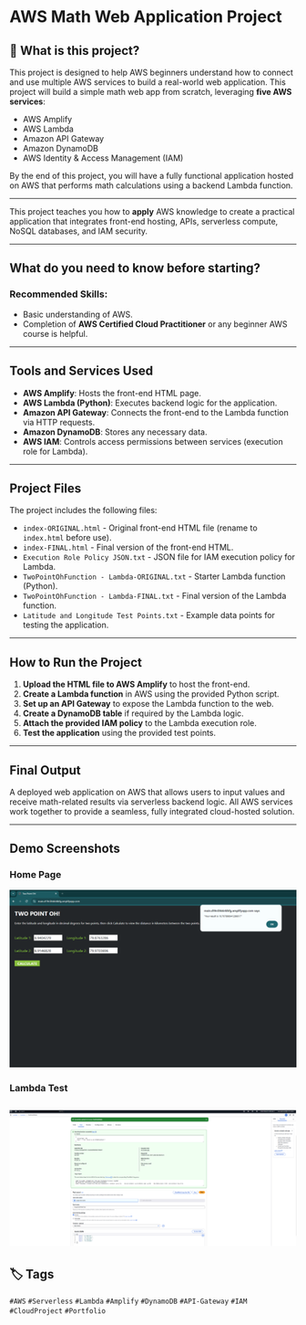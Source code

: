 # AWS Math Web Application Project

## 📌 What is this project?

This project is designed to help AWS beginners understand how to connect and use multiple AWS services to build a real-world web application. This project will build a simple math web app from scratch, leveraging **five AWS services**:

- AWS Amplify
- AWS Lambda
- Amazon API Gateway
- Amazon DynamoDB
- AWS Identity & Access Management (IAM)

By the end of this project, you will have a fully functional application hosted on AWS that performs math calculations using a backend Lambda function.

---

This project teaches you how to **apply** AWS knowledge to create a practical application that integrates front-end hosting, APIs, serverless compute, NoSQL databases, and IAM security.

---

## What do you need to know before starting?

### Recommended Skills:
- Basic understanding of AWS.
- Completion of **AWS Certified Cloud Practitioner** or any beginner AWS course is helpful.

---

## Tools and Services Used

- **AWS Amplify**: Hosts the front-end HTML page.
- **AWS Lambda (Python)**: Executes backend logic for the application.
- **Amazon API Gateway**: Connects the front-end to the Lambda function via HTTP requests.
- **Amazon DynamoDB**: Stores any necessary data.
- **AWS IAM**: Controls access permissions between services (execution role for Lambda).

---

## Project Files

The project includes the following files:

- `index-ORIGINAL.html` - Original front-end HTML file (rename to `index.html` before use).
- `index-FINAL.html` - Final version of the front-end HTML.
- `Execution Role Policy JSON.txt` - JSON file for IAM execution policy for Lambda.
- `TwoPointOhFunction - Lambda-ORIGINAL.txt` - Starter Lambda function (Python).
- `TwoPointOhFunction - Lambda-FINAL.txt` - Final version of the Lambda function.
- `Latitude and Longitude Test Points.txt` - Example data points for testing the application.

---

## How to Run the Project

1. **Upload the HTML file to AWS Amplify** to host the front-end.
2. **Create a Lambda function** in AWS using the provided Python script.
3. **Set up an API Gateway** to expose the Lambda function to the web.
4. **Create a DynamoDB table** if required by the Lambda logic.
5. **Attach the provided IAM policy** to the Lambda execution role.
6. **Test the application** using the provided test points.

---

## Final Output

A deployed web application on AWS that allows users to input values and receive math-related results via serverless backend logic. All AWS services work together to provide a seamless, fully integrated cloud-hosted solution.

---

## Demo Screenshots

### Home Page
![Home Page](./Media/home-page.png)

### Lambda Test
![Lambda Test](./Media/lambda-code-test.png)
---

## 🏷️ Tags

`#AWS` `#Serverless` `#Lambda` `#Amplify` `#DynamoDB` `#API-Gateway` `#IAM` `#CloudProject` `#Portfolio`